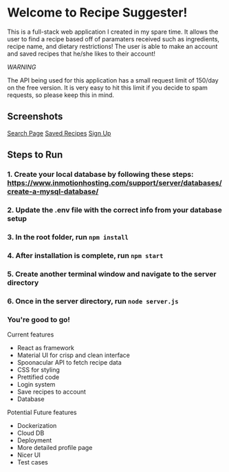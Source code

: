 # Welcome to Recipe Suggester!

This is a full-stack web application I created in my spare time. It allows the user to find a recipe based off of paramaters received such as ingredients, recipe name, and dietary restrictions! The user is able to make an account and saved recipes that he/she likes to their account! 

*WARNING*

The API being used for this application has a small request limit of 150/day on the free version. It is very easy to hit this limit if you decide to spam requests, so please keep this in mind.

## Screenshots
[Search Page](./public/images/Screenshot_2.png)
[Saved Recipes](./public/images/Screenshot_3.png)
[Sign Up](./public/images/Screenshot_4.png)

## Steps to Run

### 1. Create your local database by following these steps: https://www.inmotionhosting.com/support/server/databases/create-a-mysql-database/

### 2. Update the .env file with the correct info from your database setup

### 3. In the root folder, run `npm install`

### 4. After installation is complete, run `npm start`

### 5. Create another terminal window and navigate to the server directory

### 6. Once in the server directory, run `node server.js`

### You're good to go!

Current features

- React as framework
- Material UI for crisp and clean interface
- Spoonacular API to fetch recipe data
- CSS for styling
- Prettified code
- Login system
- Save recipes to account
- Database

Potential Future features

- Dockerization
- Cloud DB
- Deployment
- More detailed profile page
- Nicer UI
- Test cases
